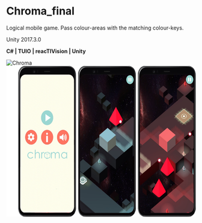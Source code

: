 # Chroma_final
Logical mobile game. Pass colour-areas with the matching colour-keys.

Unity 2017.3.0

**C# | TUIO | reacTIVision | Unity**

<p>
<img src="Images/gameplay_gif.gif" height="400" alt="Chroma" title="Chroma" /> <img src="Images/chroma_img_2.png" height="400" alt="Chroma images" title="Chroma images" />
</p><br>

